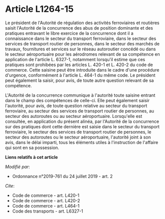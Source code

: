 # Article L1264-15

Le président de l'Autorité de régulation des activités ferroviaires et routières saisit l'Autorité de la concurrence des abus
de position dominante et des pratiques entravant le libre exercice de la concurrence dont il a connaissance dans le secteur
du transport ferroviaire, dans le secteur des services de transport routier de personnes, dans le secteur des marchés de
travaux, fournitures et services sur le réseau autoroutier concédé ou dans le secteur aéroportuaire pour les aérodromes
relevant de sa compétence en application de l'article L. 6327-1, notamment lorsqu'il estime que ces pratiques sont prohibées
par les articles  L. 420-1  et  L. 420-2  du code de commerce. Cette saisine peut être introduite dans le cadre d'une
procédure d'urgence, conformément à l'article L. 464-1 du même code. Le président peut également la saisir, pour avis, de
toute autre question relevant de sa compétence. 

L'Autorité de la concurrence communique à l'autorité toute saisine entrant dans le champ des compétences de celle-ci. Elle
peut également saisir l'autorité, pour avis, de toute question relative au secteur du transport ferroviaire, au secteur des
services de transport routier de personnes, au secteur des autoroutes ou au secteur aéroportuaire. Lorsqu'elle est consultée,
en application du présent alinéa, par l'Autorité de la concurrence sur des pratiques dont cette dernière est saisie dans le
secteur du transport ferroviaire, le secteur des services de transport routier de personnes, le secteur des autoroutes ou le
secteur aéroportuaire, l'autorité joint à son avis, dans le délai imparti, tous les éléments utiles à l'instruction de
l'affaire qui sont en sa possession.

**Liens relatifs à cet article**

_Modifié par_:

  - Ordonnance n°2019-761 du 24 juillet 2019 - art. 2

_Cite_:

  - Code de commerce - art. L420-1
  - Code de commerce - art. L420-2
  - Code de commerce - art. L464-1
  - Code des transports - art. L6327-1
